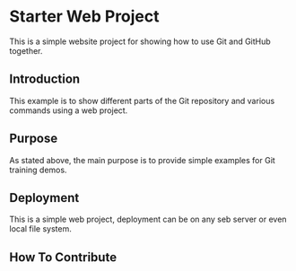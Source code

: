 # Starter Web Project

This is a simple website project for showing how to use Git and GitHub together.
## Introduction

This example is to show different parts of the Git repository and various commands using a web project.
## Purpose

As stated above, the main purpose is to provide simple examples for Git training demos.
## Deployment

This is a simple web project, deployment can be on any seb server or even local file system.
## How To Contribute